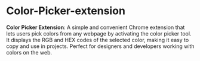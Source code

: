# Color-Picker-extension
**Color Picker Extension**: A simple and convenient Chrome extension that lets users pick colors from any webpage by activating the color picker tool. It displays the RGB and HEX codes of the selected color, making it easy to copy and use in projects. Perfect for designers and developers working with colors on the web.
